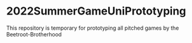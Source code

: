 # 2022SummerGameUniPrototyping
This repository is temporary for prototyping all pitched games by the Beetroot-Brotherhood
